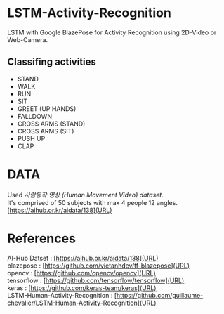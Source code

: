 LSTM-Activity-Recognition
=========================
LSTM with Google BlazePose for Activity Recognition
using 2D-Video or Web-Camera.  
  
Classifing activities
---------------------
- STAND  
- WALK  
- RUN  
- SIT  
- GREET (UP HANDS)  
- FALLDOWN  
- CROSS ARMS (STAND)  
- CROSS ARMS (SIT)  
- PUSH UP  
- CLAP  

DATA
====================
Used *사람동작 영상 (Human Movement Video) dataset*.  
It's comprised of 50 subjects with max 4 people 12 angles.  
[https://aihub.or.kr/aidata/138](URL)
  
  
# References
AI-Hub Datset : [https://aihub.or.kr/aidata/138](URL)  
blazepose : [https://github.com/vietanhdev/tf-blazepose](URL)  
opencv : [https://github.com/opencv/opencv](URL)  
tensorflow : [https://github.com/tensorflow/tensorflow](URL)  
keras : [https://github.com/keras-team/keras](URL)  
LSTM-Human-Activity-Recognition : [https://github.com/guillaume-chevalier/LSTM-Human-Activity-Recognition](URL)
